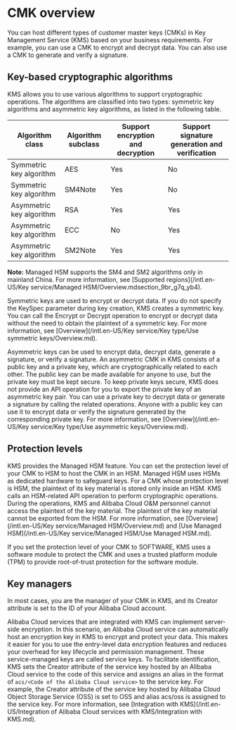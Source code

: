 # CMK overview

You can host different types of customer master keys \(CMKs\) in Key Management Service \(KMS\) based on your business requirements. For example, you can use a CMK to encrypt and decrypt data. You can also use a CMK to generate and verify a signature.

## Key-based cryptographic algorithms

KMS allows you to use various algorithms to support cryptographic operations. The algorithms are classified into two types: symmetric key algorithms and asymmetric key algorithms, as listed in the following table.

|Algorithm class|Algorithm subclass|Support encryption and decryption|Support signature generation and verification|
|---------------|------------------|---------------------------------|---------------------------------------------|
|Symmetric key algorithm|AES|Yes|No|
|Symmetric key algorithm|SM4Note|Yes|No|
|Asymmetric key algorithm|RSA|Yes|Yes|
|Asymmetric key algorithm|ECC|No|Yes|
|Asymmetric key algorithm|SM2Note|Yes|Yes|

**Note:** Managed HSM supports the SM4 and SM2 algorithms only in mainland China. For more information, see [Supported regions](/intl.en-US/Key service/Managed HSM/Overview.mdsection_9br_g7q_yb4).

Symmetric keys are used to encrypt or decrypt data. If you do not specify the KeySpec parameter during key creation, KMS creates a symmetric key. You can call the Encrypt or Decrypt operation to encrypt or decrypt data without the need to obtain the plaintext of a symmetric key. For more information, see [Overview](/intl.en-US/Key service/Key type/Use symmetric keys/Overview.md).

Asymmetric keys can be used to encrypt data, decrypt data, generate a signature, or verify a signature. An asymmetric CMK in KMS consists of a public key and a private key, which are cryptographically related to each other. The public key can be made available for anyone to use, but the private key must be kept secure. To keep private keys secure, KMS does not provide an API operation for you to export the private key of an asymmetric key pair. You can use a private key to decrypt data or generate a signature by calling the related operations. Anyone with a public key can use it to encrypt data or verify the signature generated by the corresponding private key. For more information, see [Overview](/intl.en-US/Key service/Key type/Use asymmetric keys/Overview.md).

## Protection levels

KMS provides the Managed HSM feature. You can set the protection level of your CMK to HSM to host the CMK in an HSM. Managed HSM uses HSMs as dedicated hardware to safeguard keys. For a CMK whose protection level is HSM, the plaintext of its key material is stored only inside an HSM. KMS calls an HSM-related API operation to perform cryptographic operations. During the operations, KMS and Alibaba Cloud O&M personnel cannot access the plaintext of the key material. The plaintext of the key material cannot be exported from the HSM. For more information, see [Overview](/intl.en-US/Key service/Managed HSM/Overview.md) and [Use Managed HSM](/intl.en-US/Key service/Managed HSM/Use Managed HSM.md).

If you set the protection level of your CMK to SOFTWARE, KMS uses a software module to protect the CMK and uses a trusted platform module \(TPM\) to provide root-of-trust protection for the software module.

## Key managers

In most cases, you are the manager of your CMK in KMS, and its Creator attribute is set to the ID of your Alibaba Cloud account.

Alibaba Cloud services that are integrated with KMS can implement server-side encryption. In this scenario, an Alibaba Cloud service can automatically host an encryption key in KMS to encrypt and protect your data. This makes it easier for you to use the entry-level data encryption features and reduces your overhead for key lifecycle and permission management. These service-managed keys are called service keys. To facilitate identification, KMS sets the Creator attribute of the service key hosted by an Alibaba Cloud service to the code of this service and assigns an alias in the format of `acs/<Code of the Alibaba Cloud service>` to the service key. For example, the Creator attribute of the service key hosted by Alibaba Cloud Object Storage Service \(OSS\) is set to OSS and alias acs/oss is assigned to the service key. For more information, see [Integration with KMS](/intl.en-US/Integration of Alibaba Cloud services with KMS/Integration with KMS.md).

